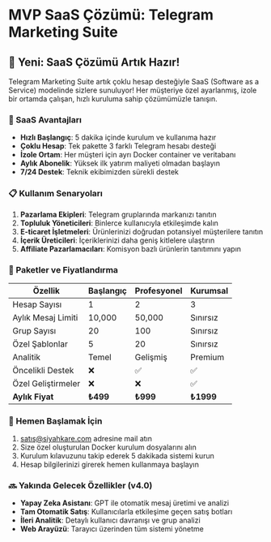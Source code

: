 # MVP SaaS Çözümü: Telegram Marketing Suite

## 📢 Yeni: SaaS Çözümü Artık Hazır!

Telegram Marketing Suite artık çoklu hesap desteğiyle SaaS (Software as a Service) modelinde sizlere sunuluyor! Her müşteriye özel ayarlanmış, izole bir ortamda çalışan, hızlı kuruluma sahip çözümümüzle tanışın.

### 🚀 SaaS Avantajları

- **Hızlı Başlangıç**: 5 dakika içinde kurulum ve kullanıma hazır
- **Çoklu Hesap**: Tek pakette 3 farklı Telegram hesabı desteği
- **İzole Ortam**: Her müşteri için ayrı Docker container ve veritabanı
- **Aylık Abonelik**: Yüksek ilk yatırım maliyeti olmadan başlayın
- **7/24 Destek**: Teknik ekibimizden sürekli destek

### 📋 Kullanım Senaryoları

1. **Pazarlama Ekipleri**: Telegram gruplarında markanızı tanıtın
2. **Topluluk Yöneticileri**: Binlerce kullanıcıyla etkileşimde kalın
3. **E-ticaret İşletmeleri**: Ürünlerinizi doğrudan potansiyel müşterilere tanıtın
4. **İçerik Üreticileri**: İçeriklerinizi daha geniş kitlelere ulaştırın
5. **Affiliate Pazarlamacıları**: Komisyon bazlı ürünlerin tanıtımını yapın

### 💼 Paketler ve Fiyatlandırma

| Özellik | Başlangıç | Profesyonel | Kurumsal |
|---------|-----------|-------------|----------|
| Hesap Sayısı | 1 | 2 | 3 |
| Aylık Mesaj Limiti | 10,000 | 50,000 | Sınırsız |
| Grup Sayısı | 20 | 100 | Sınırsız |
| Özel Şablonlar | 5 | 20 | Sınırsız |
| Analitik | Temel | Gelişmiş | Premium |
| Öncelikli Destek | ❌ | ✅ | ✅ |
| Özel Geliştirmeler | ❌ | ❌ | ✅ |
| **Aylık Fiyat** | **₺499** | **₺999** | **₺1999** |

### 🛒 Hemen Başlamak İçin

1. [satış@siyahkare.com](mailto:satış@siyahkare.com) adresine mail atın
2. Size özel oluşturulan Docker kurulum dosyalarını alın
3. Kurulum kılavuzunu takip ederek 5 dakikada sistemi kurun
4. Hesap bilgilerinizi girerek hemen kullanmaya başlayın

### 🔜 Yakında Gelecek Özellikler (v4.0)

- **Yapay Zeka Asistanı**: GPT ile otomatik mesaj üretimi ve analizi
- **Tam Otomatik Satış**: Kullanıcılarla etkileşime geçen satış botları
- **İleri Analitik**: Detaylı kullanıcı davranışı ve grup analizi
- **Web Arayüzü**: Tarayıcı üzerinden tüm sistemi yönetme